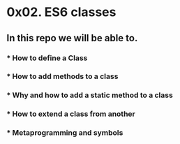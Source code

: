 # 0x02. ES6 classes
## In this repo we will be able to.
### * How to define a Class
### * How to add methods to a class
### * Why and how to add a static method to a class
### * How to extend a class from another
### * Metaprogramming and symbols